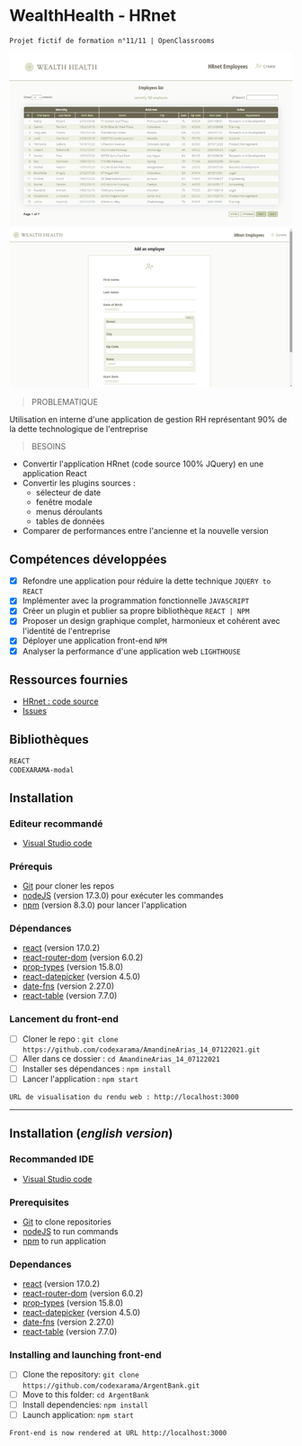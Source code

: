 # WealthHealth - HRnet

    Projet fictif de formation n°11/11 | OpenClassrooms
    

![Add an employee](./WealthHealth_1.png)
![Employees list](./WealthHealth_2.png)

> PROBLEMATIQUE

Utilisation en interne d'une application de gestion RH représentant 90% de la dette technologique de l'entreprise

> BESOINS

- Convertir l'application HRnet (code source 100% JQuery) en une application React
- Convertir les plugins sources : 
  - sélecteur de date
  - fenêtre modale
  - menus déroulants
  - tables de données
- Comparer de performances entre l'ancienne et la nouvelle version

## Compétences développées

- [x] Refondre une application pour réduire la dette technique `JQUERY to REACT`
- [x] Implémenter avec la programmation fonctionnelle `JAVASCRIPT`
- [x] Créer un plugin et publier sa propre bibliothèque `REACT | NPM`
- [x] Proposer un design graphique complet, harmonieux et cohérent avec l'identité de l'entreprise
- [x] Déployer une application front-end `NPM`
- [x] Analyser la performance d'une application web `LIGHTHOUSE`

## Ressources fournies

* [HRnet : code source](https://github.com/OpenClassrooms-Student-Center/P12_Front-end)
* [Issues](https://github.com/OpenClassrooms-Student-Center/P12_Front-end/issues)

## Bibliothèques

    REACT
    CODEXARAMA-modal

## Installation

### Editeur recommandé

* [Visual Studio code](https://code.visualstudio.com/)

### Prérequis

* [Git](https://git-scm.com/) pour cloner les repos
* [nodeJS](https://nodejs.org/fr/) (version 17.3.0) pour exécuter les commandes
* [npm](https://www.npmjs.com/) (version 8.3.0) pour lancer l'application

### Dépendances

*  [react](https://fr.reactjs.org/docs/getting-started.html) (version 17.0.2)
*  [react-router-dom](https://reactrouter.com/web/guides/quick-start) (version 6.0.2)
*  [prop-types](https://fr.reactjs.org/docs/typechecking-with-proptypes.html) (version 15.8.0)
*  [react-datepicker](https://reactdatepicker.com/) (version 4.5.0)
*  [date-fns](https://date-fns.org/docs/Getting-Started) (version 2.27.0)
*  [react-table](https://react-table.tanstack.com/docs/installation) (version 7.7.0)

### Lancement du front-end

- [ ] Cloner le repo : `git clone https://github.com/codexarama/AmandineArias_14_07122021.git`
- [ ] Aller dans ce dossier : `cd AmandineArias_14_07122021`
- [ ] Installer ses dépendances : `npm install`
- [ ] Lancer l'application : `npm start`

```bash
URL de visualisation du rendu web : http://localhost:3000
```

___

## Installation (_english version_)

### Recommanded IDE

* [Visual Studio code](https://code.visualstudio.com/)

### Prerequisites

* [Git](https://git-scm.com/) to clone repositories
* [nodeJS](https://nodejs.org/fr/) to run commands
* [npm](https://www.npmjs.com/) to run application

### Dependances

*  [react](https://fr.reactjs.org/docs/getting-started.html) (version 17.0.2)
*  [react-router-dom](https://reactrouter.com/web/guides/quick-start) (version 6.0.2)
*  [prop-types](https://fr.reactjs.org/docs/typechecking-with-proptypes.html) (version 15.8.0)
*  [react-datepicker](https://reactdatepicker.com/) (version 4.5.0)
*  [date-fns](https://date-fns.org/docs/Getting-Started) (version 2.27.0)
*  [react-table](https://react-table.tanstack.com/docs/installation) (version 7.7.0)

### Installing and launching front-end

- [ ] Clone the repository: `git clone https://github.com/codexarama/ArgentBank.git`
- [ ] Move to this folder: `cd ArgentBank`
- [ ] Install dependencies: `npm install`
- [ ] Launch application: `npm start`

```bash
Front-end is now rendered at URL http://localhost:3000
```
